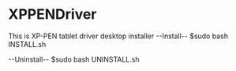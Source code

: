 # XPPENDriver
This is XP-PEN tablet driver desktop installer
--Install--
$sudo bash INSTALL.sh

--Uninstall--
$sudo bash UNINSTALL.sh
